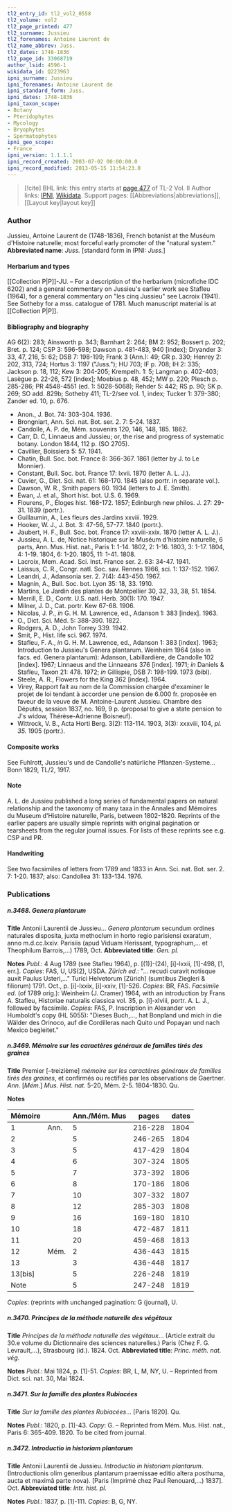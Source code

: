 ```yaml
---
tl2_entry_id: tl2_vol2_0558
tl2_volume: vol2
tl2_page_printed: 477
tl2_surname: Jussieu
tl2_forenames: Antoine Laurent de
tl2_name_abbrev: Juss.
tl2_dates: 1748-1836
tl2_page_id: 33068719
author_lsid: 4596-1
wikidata_id: Q223963
ipni_surname: Jussieu
ipni_forenames: Antoine Laurent de
ipni_standard_form: Juss.
ipni_dates: 1748-1836
ipni_taxon_scope: 
- Botany
- Pteridophytes
- Mycology
- Bryophytes
- Spermatophytes
ipni_geo_scope: 
- France
ipni_version: 1.1.1.1
ipni_record_created: 2003-07-02 00:00:00.0
ipni_record_modified: 2013-05-15 11:54:23.0
---
```


> [!cite] BHL link: this entry starts at [page 477](https://www.biodiversitylibrary.org/page/33068719) of TL-2 Vol. II
> Author links: [IPNI](https://www.ipni.org/a/4596-1), [Wikidata](https://www.wikidata.org/wiki/Q223963). Support pages: [[Abbreviations|abbreviations]], [[Layout key|layout key]]

### Author

Jussieu, Antoine Laurent de (1748-1836), French botanist at the Muséum d'Histoire naturelle; most forceful early promoter of the "natural system." 
**Abbreviated name**: *Juss.* \[standard form in IPNI: *Juss.*\]

#### Herbarium and types

[[Collection P|P]]-JU. – For a description of the herbarium (microfiche IDC 6202) and a general commentary on Jussieu's earlier work see Stafleu (1964), for a general commentary on "les cinq Jussieu" see Lacroix (1941). See Sotheby for a mss. catalogue of 1781. Much manuscript material is at [[Collection P|P]].

#### Bibliography and biography

AG 6(2): 283; Ainsworth p. 343; Barnhart 2: 264; BM 2: 952; Bossert p. 202; Bret. p. 124; CSP 3: 596-598; Dawson p. 481-483, 940 \[index\]; Dryander 3: 33, 47, 216, 5: 62; DSB 7: 198-199; Frank 3 (Ann.): 49; GR p. 330; Henrey 2: 202, 313, 724; Hortus 3: 1197 ("Juss."); HU 703; IF p. 708; IH 2: 335; Jackson p. 18, 112; Kew 3: 204-205; Krempelh. 1: 5; Langman p. 402-403; Lasègue p. 22-26, 572 \[index\]; Moebius p. 48, 452; MW p. 220; Plesch p. 285-286; PR 4548-4551 (ed. 1: 5028-5068); Rehder 5: 442; RS p. 90; SK p. 269; SO add. 829b; Sotheby 411; TL-2/see vol. 1, index; Tucker 1: 379-380; Zander ed. 10, p. 676.
- Anon., J. Bot. 74: 303-304. 1936.
- Brongniart, Ann. Sci. nat. Bot. ser. 2. 7: 5-24. 1837.
- Candolle, A. P. de, Mém. souvenirs 120, 146, 148, 185. 1862.
- Carr, D. C, Linnaeus and Jussieu; or, the rise and progress of systematic botany. London 1844, 112 p. (SO 2705).
- Cavillier, Boissiera 5: 57. 1941.
- Chatin, Bull. Soc. bot. France 8: 366-367. 1861 (letter by J. to Le Monnier).
- Constant, Bull. Soc. bot. France 17: lxvii. 1870 (letter A. L. J.).
- Cuvier, G., Diet. Sci. nat. 61: 168-170. 1845 (also portr. in separate vol.).
- Dawson, W. R., Smith papers 60. 1934 (letters to J. E. Smith).
- Ewan, J. et al., Short hist. bot. U.S. 6. 1969.
- Flourens, P., Éloges hist. 168-172. 1857; Edinburgh new philos. J. 27: 29-31. 1839 (portr.).
- Guillaumin, A., Les fleurs des Jardins xxviii. 1929.
- Hooker, W. J., J. Bot. 3: 47-56, 57-77. 1840 (portr.).
- Jaubert, H. F., Bull. Soc. bot. France 17: xxviii-xxix. 1870 (letter A. L. J.).
- Jussieu, A. L. de, Notice historique sur le Muséum d'histoire naturelle, 6 parts, Ann. Mus. Hist. nat., Paris 1: 1-14. 1802, 2: 1-16. 1803, 3: 1-17. 1804, 4: 1-19. 1804, 6: 1-20. 1805, 11: 1-41. 1808.
- Lacroix, Mem. Acad. Sci. Inst. France ser. 2. 63: 34-47. 1941.
- Laissus, C. R., Congr. natl. Soc. sav. Rennes 1966, sci. 1: 137-152. 1967.
- Leandri, J., Adansonia ser. 2. 7(4): 443-450. 1967.
- Magnin, A., Bull. Soc. bot. Lyon 35: 18, 33. 1910.
- Martins, Le Jardin des plantes de Montpellier 30, 32, 33, 38, 51. 1854.
- Merrill, E. D., Contr. U.S. natl. Herb. 30(1): 170. 1947.
- Milner, J. D., Cat. portr. Kew 67-68. 1906.
- Nicolas, J. P., *in* G. H. M. Lawrence, ed., Adanson 1: 383 \[index\]. 1963.
- O., Dict. Sci. Méd. 5: 388-390. 1822.
- Rodgers, A. D., John Torrey 339. 1942.
- Smit, P., Hist. life sci. 967. 1974.
- Stafleu, F. A., *in* G. H. M. Lawrence, ed., Adanson 1: 383 \[index\]. 1963; Introduction to Jussieu's Genera plantarum. Weinheim 1964 (also in facs. ed. Genera plantarum): Adanson, Labillardière, de Candolle 102 \[index\]. 1967; Linnaeus and the Linnaeans 376 \[index\]. 1971; *in* Daniels & Stafleu, Taxon 21: 478. 1972; *in* Gillispie, DSB 7: 198-199. 1973 (bibl).
- Steele, A. R., Flowers for the King 362 \[index\]. 1964.
- Virey, Rapport fait au nom de la Commission chargée d'examiner le projet de loi tendant à accorder une pension de 6.000 fr. proposée en faveur de la veuve de M. Antoine-Laurent Jussieu. Chambre des Députés, session 1837, no. 169, 9 p. (proposal to give a state pension to J's widow, Thérèse-Adrienne Boisneuf).
- Wittrock, V. B., Acta Horti Berg. 3(2): 113-114. 1903, 3(3): xxxviii, 104, *pl. 35.* 1905 (portr.).

#### Composite works

See Fuhlrott, Jussieu's und de Candolle's natürliche Pflanzen-Systeme... Bonn 1829, TL/2, 1917.

#### Note

A. L. de Jussieu published a long series of fundamental papers on natural relationship and the taxonomy of many taxa in the Annales and Mémoires du Museum d'Histoire naturelle, Paris, between 1802-1820. Reprints of the earlier papers are usually simple reprints with original pagination or tearsheets from the regular journal issues. For lists of these reprints see e.g. CSP and PR.

#### Handwriting

See two facsimiles of letters from 1789 and 1833 in Ann. Sci. nat. Bot. ser. 2. 7: 1-20. 1837; also: Candollea 31: 133-134. 1976.

### Publications

##### n.3468. Genera plantarum

**Title**
Antonii Laurentii de Jussieu... *Genera plantarum* secundum ordines naturales disposita, juxta methoclum in horto regio parisiensi exaratum, anno m.d.cc.lxxiv. Parisiis (apud Viduam Herissant, typographum,... et Theophilum Barrois,...) 1789, Oct.
**Abbreviated title**: *Gen. pl.*

**Notes**
*Publ*.: 4 Aug 1789 (see Stafleu 1964), p. \[(1)\]-(24), \[i\]-lxxii, \[1\]-498, \[1, err.\]. *Copies*: FAS, U, US(2), USDA.
*Zürich ed*.: "... recudi curavit notisque auxit Paulus Usteri,..." Turici Helvetorum \[Zürich\] (sumtibus Ziegleri & filiorum) 1791. Oct., p. \[i\]-lxxix, \[i\]-xxiv, \[1\]-526. *Copies*: BR, FAS.
*Facsimile ed*. (of 1789 orig.): Weinheim (J. Cramer) 1964, with an introduction by Frans A. Stafleu, Historiae naturalis classica vol. 35, p. \[i\]-xlviii, portr. A. L. J., followed by facsimile. *Copies*: FAS, P.
Inscription in Alexander von Humboldt's copy (HL 5055): "Dieses Buch,..., hat Bonpland und mich in die Wälder des Orinoco, auf die Cordilleras nach Quito und Popayan und nach Mexico begleitet."

##### n.3469. Mémoire sur les caractères généraux de familles tirés des graines

**Title**
Premier \[–treizième\] *mémoire sur les caractères généraux de familles tirés des graines*, et confirmés ou rectifiés par les observations de Gaertner. *Ann*. \[*Mém*.\] *Mus. Hist. nat.* 5-20, Mém. 2-5. 1804-1830. Qu.

**Notes**

|Mémoire	|	|Ann./Mém. Mus	|pages	|dates|
|---	|---	|---	|---	|---	|
|1	|Ann.	|5	|216-228	|1804|
|2	|	|5	|246-265	|1804|
|3	|	|5	|417-429	|1804|
|4	|	|6	|307-324	|1805|
|5	|	|7	|373-392	|1806|
|6	|	|8	|170-186	|1806|
|7	|	|10	|307-332	|1807|
|8	|	|12	|285-303	|1808|
|9	|	|16	|169-180	|1810|
|10	|	|18	|472-487	|1811|
|11	|	|20	|459-468	|1813|
|12	|Mém.	|2	|436-443	|1815|
|13	|	|3	|436-448	|1817|
|13\[bis\]	|	|5	|226-248	|1819|
|Note	|	|5	|247-248	|1819|

*Copies*: (reprints with unchanged pagination: G (journal), U.

##### n.3470. Principes de la méthode naturelle des végétaux

**Title**
*Principes de la méthode naturelle des végétaux*... (Article extrait du 30.e volume du Dictionnaire des sciences naturelles.) Paris (Chez F. G. Levrault,...), Strasbourg (id.). 1824. Oct.
**Abbreviated title**: *Princ. méth. nat. vég.*

**Notes**
*Publ*.: Mai 1824, p. \[1\]-51. *Copies*: BR, L, M, NY, U. – Reprinted from Dict. sci. nat. 30, Mai 1824.

##### n.3471. Sur la famille des plantes Rubiacées

**Title**
*Sur la famille des plantes Rubiacées*... \[Paris 1820\]. Qu.

**Notes**
*Publ*.: 1820, p. \[1\]-43. *Copy*: G. – Reprinted from Mém. Mus. Hist. nat., Paris 6: 365-409. 1820. To be cited from journal.

##### n.3472. Introductio in historiam plantarum

**Title**
Antonii Laurentii de Jussieu. *Introductio in historiam plantarum*. (Introductionis olim generibus plantarum praemissae editio altera posthuma, aucta et maximâ parte nova). \[Paris (Imprimé chez Paul Renouard,...) 1837\]. Oct.
**Abbreviated title**: *Intr. hist. pl.*

**Notes**
*Publ*.: 1837, p. \[1\]-111. *Copies*: B, G, NY.

